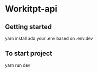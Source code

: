 # Workitpt-api

## Getting started

yarn install
add your .env based on .env.dev

## To start project

yarn run dev